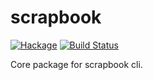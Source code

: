 # scrapbook

[![Hackage](https://img.shields.io/hackage/v/scrapbook.svg?style=flat)](https://hackage.haskell.org/package/scrapbook-core)
[![Build Status](https://travis-ci.org/matsubara0507/scrapbook.svg?branch=master)](https://travis-ci.org/matsubara0507/scrapbook)

Core package for scrapbook cli.
